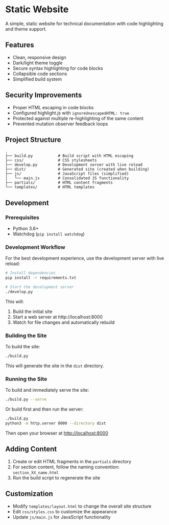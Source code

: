 # Static Website

A simple, static website for technical documentation with code highlighting and theme support.

## Features

- Clean, responsive design
- Dark/light theme toggle
- Secure syntax highlighting for code blocks
- Collapsible code sections
- Simplified build system

## Security Improvements

- Proper HTML escaping in code blocks
- Configured highlight.js with `ignoreUnescapedHTML: true`
- Protected against multiple re-highlighting of the same content
- Prevented mutation observer feedback loops

## Project Structure

```
.
├── build.py           # Build script with HTML escaping
├── css/               # CSS stylesheets
├── develop.py         # Development server with live reload
├── dist/              # Generated site (created when building)
├── js/                # JavaScript files (simplified)
│   └── main.js        # Consolidated JS functionality
├── partials/          # HTML content fragments
└── templates/         # HTML templates
```

## Development

### Prerequisites

- Python 3.6+
- Watchdog (`pip install watchdog`)

### Development Workflow

For the best development experience, use the development server with live reload:

```bash
# Install dependencies
pip install -r requirements.txt

# Start the development server
./develop.py
```

This will:
1. Build the initial site
2. Start a web server at http://localhost:8000
3. Watch for file changes and automatically rebuild

### Building the Site

To build the site:

```bash
./build.py
```

This will generate the site in the `dist` directory.

### Running the Site

To build and immediately serve the site:

```bash
./build.py --serve
```

Or build first and then run the server:

```bash
./build.py
python3 -m http.server 8000 --directory dist
```

Then open your browser at [http://localhost:8000](http://localhost:8000)

## Adding Content

1. Create or edit HTML fragments in the `partials` directory
2. For section content, follow the naming convention: `section_XX_name.html`
3. Run the build script to regenerate the site

## Customization

- Modify `templates/layout.html` to change the overall site structure
- Edit `css/styles.css` to customize the appearance
- Update `js/main.js` for JavaScript functionality 